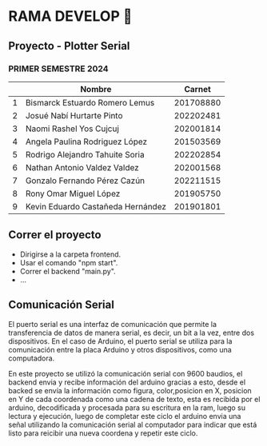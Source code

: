 # RAMA DEVELOP 👀

## Proyecto - Plotter Serial 

### PRIMER SEMESTRE 2024

|     | Nombre                            | Carnet    |
| --- | --------------------------------- | --------- |
| 1   | Bismarck Estuardo Romero Lemus    | 201708880 |
| 2   | Josué Nabí Hurtarte Pinto         | 202202481 |
| 3   | Naomi Rashel Yos Cujcuj           | 202001814 |
| 4   | Angela Paulina Rodriguez López    | 201503569 |
| 5   | Rodrigo Alejandro Tahuite Soria   | 202202854 |
| 6   | Nathan Antonio Valdez Valdez      | 202001568 |
| 7   | Gonzalo Fernando Pérez Cazún      | 202211515 |
| 8   | Rony Omar Miguel López            | 201905750 |
| 9   | Kevin Eduardo Castañeda Hernández | 201901801 |

## Correr el proyecto

- Dirigirse a la carpeta frontend.
- Usar el comando "npm start".
- Correr el backend "main.py".
- ...



## Comunicación Serial

El puerto serial es una interfaz de comunicación que permite la transferencia de datos de manera serial, es decir, un bit a la vez, entre dos dispositivos. En el caso de Arduino, el puerto serial se utiliza para la comunicación entre la placa Arduino y otros dispositivos, como una computadora.

En este proyecto se utilizó la comunicación serial con 9600 baudios, el backend envia y recibe información del arduino gracias a esto, desde el backed se envía la información como figura, color,posicion en X, posicion en Y de cada coordenada como una cadena de texto, esta es recibida por el arduino, decodificada y procesada para su escritura en la ram, luego su lectura y ejecución, luego de completar este ciclo el arduino envia una señal utilizando la comunicación serial al computador para indicar que está listo para reicibir una nueva coordena y repetir este ciclo. 

